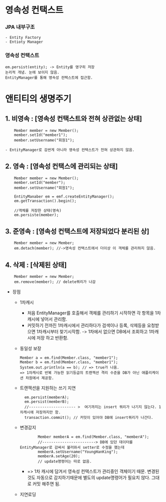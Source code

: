 # 영속성 컨택스트

### JPA 내부구조
    - Entity Factory
    - Entioty Manager

### 영속성 컨택스트
    em.persist(entity); -> Entity를 영구히 저장
    논리적 개념. 눈에 보이지 않음.
    EntityManager를 통해 영속성 컨택스트에 접근함.


# 앤티티의 생명주기
## 1. 비영속 : [영속성 컨택스트와 전혀 상관없는 상태]
        Member member = new Member();
        member.setId("member1");
        member.setUsername("회원1");
        
    - EntityManager로 감싼게 아니라 영속성 컨택스트가 전혀 상관하지 않음.

## 2. 영속 : [영속성 컨택스에 관리되는 상태]
        Member member = new Member();
        member.setId("member");
        member.setUsername("회원1");

        EntityManaber em = emf.createEntityManager();
        em.getTransaction().begin();

        //객체를 저장한 상태(영속)
        em.persiste(member);

## 3. 준영속 : [영속성 컨택스트에 저장되었다 분리된 상]
        Member member = new Member;
        em.detach(member); //->영속성 컨택스트에서 더이상 이 객체를 관리하지 않음.
## 4. 삭제 : [삭제된 상태]
        Member member = new Member;
        em.remove(member); // delete쿼리가 나감


* 장점 
    * 1차캐시
      * 처음 EntityManager를 호출해서 객체를 관리하기 시작하면  각 항목을 1차캐시에 넣어서 관리함.
      * 커밋하기 전까진 1차캐시에서 관리하다가 검색이나 등록, 삭제등을 요청받으면 1차캐시부터 찾기시작함.
       -> 1차에서 없으면 DB에서 조회하고 1차캐시에 저장 하고 반환함.
    
    * 동일성 보장

          Member a = em.find(Member.class, "member1");
          Member b = em.find(Member.class, "member1");
          System.out.println(a == b); // => true가 나옴.
          => 1차캐시로 반복 가능한 읽기등급의 트랜잭션 격리 수준을 DB가 아닌 애플리케이션 차원에서 제공함.
    * 트랜잭션을 지원하는 쓰기 지연
  
            em.persist(memberA);
            em.persist(memberB);
            //--------------------- >  여기까지는 insert 쿼리가 나기지 않는다. 1차캐시에 저장까지만 함.
            transaction.commit(); // 커밋이 있어야 DB에 insert쿼리가 나간다.
    * 변경감지
    
                  Member memberA = em.find(Member.class, "memberA");
                  //------------------------> DB에 있던 데이터를 EntityManager로 감싸서 불러와서 setter로 수정을 했는데
                  memberA.setUsername("YoungHanKing");
                  memberA.setAge(20);
                  // update명령어는 따로 없음.    

      * => 1차 캐시에 담겨서 영속성 컨택스트가 관리중인 객체이기 때문. 변경된것도 자동으로 감지하기때문에 별도의 update명령어가 필요치 않다. 그대로 커밋 해주면 됨.
    * 지연로딩
  
        

    



